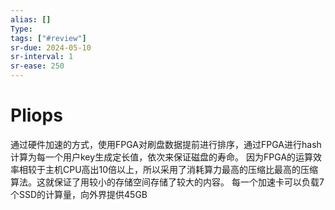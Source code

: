 ```yaml
---
alias: []
Type: 
tags: ["#review"]
sr-due: 2024-05-10
sr-interval: 1
sr-ease: 250
---
```


# Pliops
通过硬件加速的方式，使用FPGA对刷盘数据提前进行排序，通过FPGA进行hash计算为每一个用户key生成定长值，依次来保证磁盘的寿命。
因为FPGA的运算效率相较于主机CPU高出10倍以上，所以采用了消耗算力最高的压缩比最高的压缩算法。这就保证了用较小的存储空间存储了较大的内容。
每一个加速卡可以负载7个SSD的计算量，向外界提供45GB
